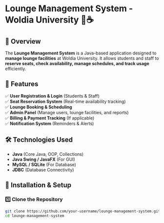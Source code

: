 # Lounge Management System - Woldia University 🏫☕  

## 📌 Overview  
The **Lounge Management System** is a Java-based application designed to **manage lounge facilities** at Woldia University. It allows students and staff to **reserve seats, check availability, manage schedules, and track usage** efficiently.  

## 🔹 Features  
✅ **User Registration & Login** (Students & Staff)  
✅ **Seat Reservation System** (Real-time availability tracking)  
✅ **Lounge Booking & Scheduling**  
✅ **Admin Panel** (Manage users, lounge facilities, and reports)  
✅ **Billing & Payment Tracking** (If applicable)  
✅ **Notification System** (Reminders & Alerts)  

## 🛠️ Technologies Used  
- **Java** (Core Java, OOP, Collections)  
- **Java Swing / JavaFX** (For GUI)  
- **MySQL / SQLite** (For Database)  
- **JDBC** (Database Connectivity)  

## 🚀 Installation & Setup  
### 1️⃣ Clone the Repository  
```bash
git clone https://github.com/your-username/lounge-management-system.git
cd lounge-management-system
